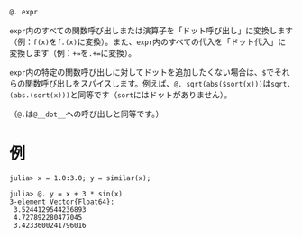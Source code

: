 ```julia
@. expr
```

`expr`内のすべての関数呼び出しまたは演算子を「ドット呼び出し」に変換します（例：`f(x)`を`f.(x)`に変換）。また、`expr`内のすべての代入を「ドット代入」に変換します（例：`+=`を`.+=`に変換）。

`expr`内の特定の関数呼び出しに対してドットを追加したくない場合は、`$`でそれらの関数呼び出しをスパイスします。例えば、`@. sqrt(abs($sort(x)))`は`sqrt.(abs.(sort(x)))`と同等です（`sort`にはドットがありません）。

（`@.`は`@__dot__`への呼び出しと同等です。）

# 例

```jldoctest
julia> x = 1.0:3.0; y = similar(x);

julia> @. y = x + 3 * sin(x)
3-element Vector{Float64}:
 3.5244129544236893
 4.727892280477045
 3.4233600241796016
```
